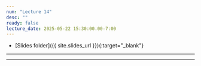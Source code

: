 ```yaml
---
num: "Lecture 14"
desc: ""
ready: false
lecture_date: 2025-05-22 15:30:00.00-7:00
---
```


* [Slides folder]({{ site.slides_url }}){:target="_blank"}

---

---
